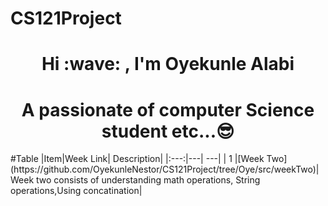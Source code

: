 # CS121Project
<h1 align="center"> Hi :wave:  , I'm Oyekunle Alabi</h1>
<h1 align="center"> A passionate of computer Science student etc...😎 </h3>
#Table
|Item|Week Link| Description|
|:---:|---| ---|
| 1 |[Week Two](https://github.com/OyekunleNestor/CS121Project/tree/Oye/src/weekTwo)|Week two consists of understanding math operations, String operations,Using concatination| 
